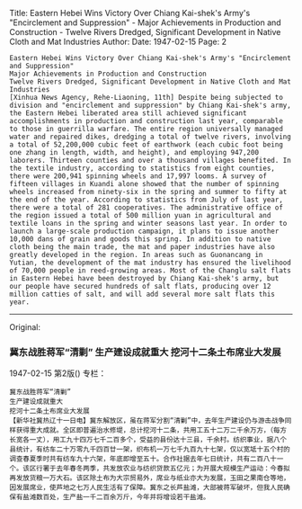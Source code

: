 Title: Eastern Hebei Wins Victory Over Chiang Kai-shek's Army's "Encirclement and Suppression" - Major Achievements in Production and Construction - Twelve Rivers Dredged, Significant Development in Native Cloth and Mat Industries
Author:
Date: 1947-02-15
Page: 2

    Eastern Hebei Wins Victory Over Chiang Kai-shek's Army's "Encirclement and Suppression"
    Major Achievements in Production and Construction
    Twelve Rivers Dredged, Significant Development in Native Cloth and Mat Industries
    [Xinhua News Agency, Rehe-Liaoning, 11th] Despite being subjected to division and "encirclement and suppression" by Chiang Kai-shek's army, the Eastern Hebei liberated area still achieved significant accomplishments in production and construction last year, comparable to those in guerrilla warfare. The entire region universally managed water and repaired dikes, dredging a total of twelve rivers, involving a total of 52,200,000 cubic feet of earthwork (each cubic foot being one zhang in length, width, and height), and employing 947,200 laborers. Thirteen counties and over a thousand villages benefited. In the textile industry, according to statistics from eight counties, there were 200,941 spinning wheels and 17,997 looms. A survey of fifteen villages in Kuandi alone showed that the number of spinning wheels increased from ninety-six in the spring and summer to fifty at the end of the year. According to statistics from July of last year, there were a total of 281 cooperatives. The administrative office of the region issued a total of 500 million yuan in agricultural and textile loans in the spring and winter seasons last year. In order to launch a large-scale production campaign, it plans to issue another 10,000 dans of grain and goods this spring. In addition to native cloth being the main trade, the mat and paper industries have also greatly developed in the region. In areas such as Guonancang in Yutian, the development of the mat industry has ensured the livelihood of 70,000 people in reed-growing areas. Most of the Changlu salt flats in Eastern Hebei have been destroyed by Chiang Kai-shek's army, but our people have secured hundreds of salt flats, producing over 12 million catties of salt, and will add several more salt flats this year.



<hr /> 

Original: 


### 冀东战胜蒋军“清剿”  生产建设成就重大  挖河十二条土布席业大发展

1947-02-15
第2版()
专栏：

    冀东战胜蒋军“清剿”
    生产建设成就重大
    挖河十二条土布席业大发展
    【新华社冀热辽十一日电】冀东解放区，虽在蒋军分割“清剿”中，去年生产建设仍与游击战争同样获得重大成就。全区即普遍治水修堤，总计挖河十二条，共用工五十二万二千余万方，（每方长宽各一丈），用工九十四万七千二百多个，受益的县份达十三县，千余村。纺织事业，据八个县统计，有纺车二十万零九千四百廿一架，织布机一万七千九百九十七架，仅以宽坻十五个村的调查春夏季时共有纺车九十六架，年底即增至五十。合作社据去年七日统计，共有二百八十一个。该区行署于去年春冬两季，共发放农业与纺织贷款五亿元；为开展大规模生产运动：今春拟再发放货粮一万大石。该区除土布为大宗贸易外，席业与纸业亦大为发展，玉田之果南仓等地，因发展席业，使芦地之七万人民生活有了保障。冀东之长芦盐滩，大部被蒋军破坏，但我人民确保有盐滩数百处，生产盐一千二百余万斤，今年并将增设若干盐滩。
